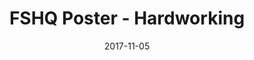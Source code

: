 ---
setID: 9
path: /product/fshq-poster-hardworking
date: 2017-11-05
title: FSHQ Poster - Hardworking
description: Museum-Quality Poster. Thick, durable, matte perfection, shouting out your message.
price: '400.00'
image1024: https://fullstackph.github.io/gatsby-paymongo-demo-store/assets/FSHQPoster-Hardworking-1024.png
image150: https://fullstackph.github.io/gatsby-paymongo-demo-store/assets/FSHQPoster-Hardworking-150.png
image300: https://fullstackph.github.io/gatsby-paymongo-demo-store/assets/FSHQPoster-Hardworking-300.png
altText: product image
weight: '200 g'
dimensions: ''
materials: ''
OtherInfo: Lorem ipsum dolor sit amet, consectetur adipiscing elit. Curabitur 
---